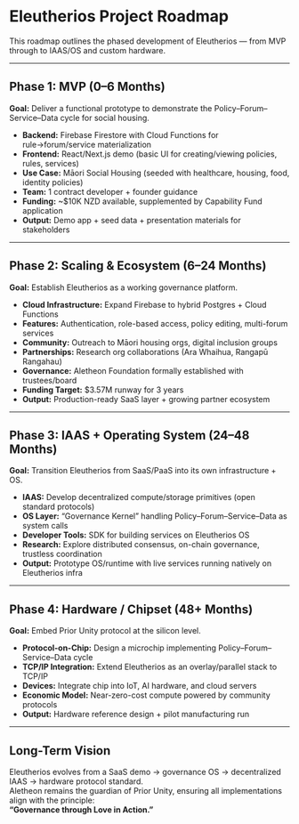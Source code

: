 # Eleutherios Project Roadmap

This roadmap outlines the phased development of Eleutherios — from MVP through to IAAS/OS and custom hardware.

---

## Phase 1: MVP (0–6 Months)
**Goal:** Deliver a functional prototype to demonstrate the Policy–Forum–Service–Data cycle for social housing.

- **Backend:** Firebase Firestore with Cloud Functions for rule→forum/service materialization
- **Frontend:** React/Next.js demo (basic UI for creating/viewing policies, rules, services)
- **Use Case:** Māori Social Housing (seeded with healthcare, housing, food, identity policies)
- **Team:** 1 contract developer + founder guidance
- **Funding:** ~$10K NZD available, supplemented by Capability Fund application
- **Output:** Demo app + seed data + presentation materials for stakeholders

---

## Phase 2: Scaling & Ecosystem (6–24 Months)
**Goal:** Establish Eleutherios as a working governance platform.

- **Cloud Infrastructure:** Expand Firebase to hybrid Postgres + Cloud Functions
- **Features:** Authentication, role-based access, policy editing, multi-forum services
- **Community:** Outreach to Māori housing orgs, digital inclusion groups
- **Partnerships:** Research org collaborations (Ara Whaihua, Rangapū Rangahau)
- **Governance:** Aletheon Foundation formally established with trustees/board
- **Funding Target:** $3.57M runway for 3 years
- **Output:** Production-ready SaaS layer + growing partner ecosystem

---

## Phase 3: IAAS + Operating System (24–48 Months)
**Goal:** Transition Eleutherios from SaaS/PaaS into its own infrastructure + OS.

- **IAAS:** Develop decentralized compute/storage primitives (open standard protocols)
- **OS Layer:** “Governance Kernel” handling Policy–Forum–Service–Data as system calls
- **Developer Tools:** SDK for building services on Eleutherios OS
- **Research:** Explore distributed consensus, on-chain governance, trustless coordination
- **Output:** Prototype OS/runtime with live services running natively on Eleutherios infra

---

## Phase 4: Hardware / Chipset (48+ Months)
**Goal:** Embed Prior Unity protocol at the silicon level.

- **Protocol-on-Chip:** Design a microchip implementing Policy–Forum–Service–Data cycle
- **TCP/IP Integration:** Extend Eleutherios as an overlay/parallel stack to TCP/IP
- **Devices:** Integrate chip into IoT, AI hardware, and cloud servers
- **Economic Model:** Near-zero-cost compute powered by community protocols
- **Output:** Hardware reference design + pilot manufacturing run

---

## Long-Term Vision
Eleutherios evolves from a SaaS demo → governance OS → decentralized IAAS → hardware protocol standard.  
Aletheon remains the guardian of Prior Unity, ensuring all implementations align with the principle:  
**“Governance through Love in Action.”**
